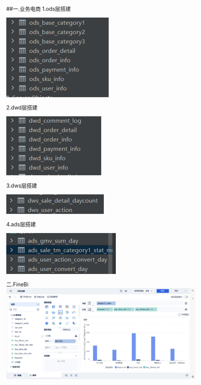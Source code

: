 ##一.业务电商
1.ods层搭建

![img_1.png](img_1.png)

2.dwd层搭建

![img_2.png](img_2.png)

3.dws层搭建

![img_3.png](img_3.png)

4.ads层搭建

![img_4.png](img_4.png)

二.FineBi
![img.png](img.png)
